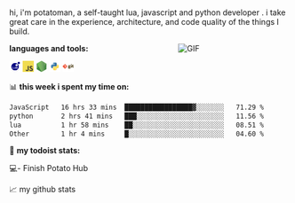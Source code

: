 <br />

hi, i'm potatoman, a self-taught lua, javascript and python developer . i take great care in the experience, architecture, and code quality of the things I build.


  <img align="right" alt="GIF" src="https://github.com/abhisheknaiidu/abhisheknaiidu/blob/master/code.gif?raw=true" width="200" height="100" />
  
**languages and tools:**  

<code><img height="20" src="https://raw.githubusercontent.com/github/explore/80688e429a7d4ef2fca1e82350fe8e3517d3494d/topics/lua/lua.png"></code>
<code><img height="20" src="https://raw.githubusercontent.com/github/explore/80688e429a7d4ef2fca1e82350fe8e3517d3494d/topics/javascript/javascript.png"></code>
<code><img height="20" src="https://raw.githubusercontent.com/github/explore/80688e429a7d4ef2fca1e82350fe8e3517d3494d/topics/nodejs/nodejs.png"></code>
<code><img height="20" src="https://raw.githubusercontent.com/github/explore/80688e429a7d4ef2fca1e82350fe8e3517d3494d/topics/python/python.png"></code>
<code><img height="20" src="https://raw.githubusercontent.com/github/explore/80688e429a7d4ef2fca1e82350fe8e3517d3494d/topics/git/git.png"></code>

📊 **this week i spent my time on:**
<!--START_SECTION:waka-->

```text
JavaScript   16 hrs 33 mins  █████████████████▓░░░░░░░   71.29 %
python       2 hrs 41 mins   ███░░░░░░░░░░░░░░░░░░░░░░   11.56 %
lua          1 hr 58 mins    ██░░░░░░░░░░░░░░░░░░░░░░░   08.51 %
Other        1 hr 4 mins     █░░░░░░░░░░░░░░░░░░░░░░░░   04.60 %
```


🚧 **my todoist stats:**
<!-- TODO-LST:START -->
💻- Finish Potato Hub
<!-- TODO-IST:END -->


📈 my github stats

<p align="center"> <img src="https://github-readme-stats.vercel.app/api?username=potatoman42o&show_icons=true&theme=gotham" alt="potatoman42o



